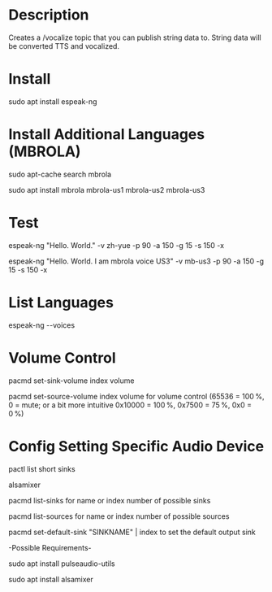 # Description

Creates a /vocalize topic that you can publish string data to. String data will be converted TTS and vocalized.

# Install

sudo apt install espeak-ng

# Install Additional Languages (MBROLA)

sudo apt-cache search mbrola

sudo apt install mbrola mbrola-us1 mbrola-us2 mbrola-us3

# Test

espeak-ng "Hello. World." -v zh-yue -p 90 -a 150 -g 15 -s 150 -x

espeak-ng "Hello. World. I am mbrola voice US3" -v mb-us3 -p 90 -a 150 -g 15 -s 150 -x

# List Languages

espeak-ng --voices

# Volume Control

pacmd set-sink-volume index volume

pacmd set-source-volume index volume for volume control (65536 = 100 %, 0 = mute; or a bit more intuitive 0x10000 = 100 %, 0x7500 = 75 %, 0x0 = 0 %)

# Config Setting Specific Audio Device

pactl list short sinks

alsamixer

pacmd list-sinks for name or index number of possible sinks

pacmd list-sources for name or index number of possible sources

pacmd set-default-sink "SINKNAME" | index to set the default output sink

-Possible Requirements-

sudo apt install pulseaudio-utils

sudo apt install alsamixer
